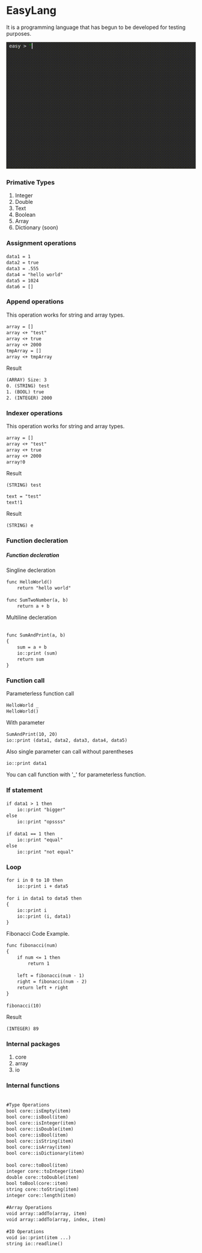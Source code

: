 # EasyLang
It is a programming language that has begun to be developed for testing purposes.

![EasyLang](EasyLang.gif)

### Primative Types
1. Integer
2. Double
3. Text
4. Boolean
5. Array
6. Dictionary (soon)


### Assignment operations
```
data1 = 1
data2 = true
data3 = .555
data4 = "hello world"
data5 = 1024
data6 = []
```

### Append operations
This operation works for string and array types.
```
array = []
array <+ "test"
array <+ true
array <+ 2000
tmpArray = []
array <+ tmpArray
```

Result
```
(ARRAY) Size: 3
0. (STRING) test
1. (BOOL) true
2. (INTEGER) 2000
```

### Indexer operations
This operation works for string and array types.
```
array = []
array <+ "test"
array <+ true
array <+ 2000
array!0
```

Result
```
(STRING) test
```

```
text = "test"
text!1
```

Result
```
(STRING) e
```

### Function decleration
##### Function decleration
Singline decleration
```
func HelloWorld()
    return "hello world"

func SumTwoNumber(a, b)
    return a + b
```

Multiline decleration
```

func SumAndPrint(a, b)
{
    sum = a + b
    io::print (sum)
    return sum
}

```

### Function call
Parameterless function call
```
HelloWorld _
HelloWorld()
```

With parameter
```
SumAndPrint(10, 20)
io::print (data1, data2, data3, data4, data5)
```

Also single parameter can call without parentheses
```
io::print data1
```

You can call function with '_' for parameterless function.

### If statement
```
if data1 > 1 then
    io::print "bigger"
else
    io::print "opssss"

if data1 == 1 then
    io::print "equal"
else
    io::print "not equal"
```

### Loop
```
for i in 0 to 10 then
    io::print i + data5

for i in data1 to data5 then
{
    io::print i
    io::print (i, data1)
}
```

Fibonacci Code Example.
```
func fibonacci(num) 
{ 
    if num <= 1 then 
        return 1 
        
    left = fibonacci(num - 1)
    right = fibonacci(num - 2) 
    return left + right 
}

fibonacci(10)
```

Result
```
(INTEGER) 89
```

### Internal packages
1. core
2. array
3. io

### Internal functions
```

#Type Operations
bool core::isEmpty(item)
bool core::isBool(item)
bool core::isInteger(item)
bool core::isDouble(item)
bool core::isBool(item)
bool core::isString(item)
bool core::isArray(item)
bool core::isDictionary(item)

bool core::toBool(item)
integer core::toInteger(item)
double core::toDouble(item)
bool toBool(core::item)
string core::toString(item)
integer core::length(item)

#Array Operations
void array::addTo(array, item)
void array::addTo(array, index, item)

#IO Operations
void io::print(item ...)
string io::readline()
```
